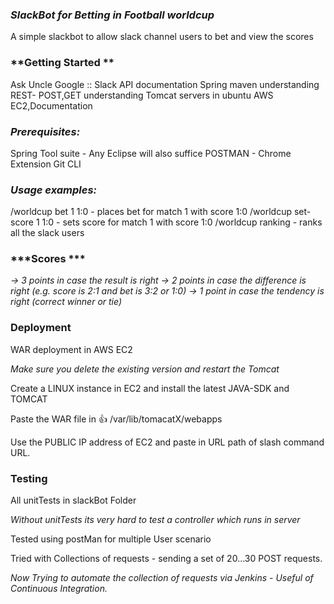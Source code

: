 ### ***SlackBot for Betting in Football worldcup***

A simple slackbot to allow slack channel users to bet  and view the scores

### **Getting Started **
Ask Uncle Google  :: 
Slack API documentation 
Spring maven understanding
REST- POST,GET understanding
Tomcat servers in ubuntu 
AWS EC2,Documentation

### ***Prerequisites:***
Spring Tool suite - Any Eclipse will also suffice
POSTMAN - Chrome Extension
Git CLI 


### ***Usage examples:***
/worldcup bet 1 1:0 - places bet for match 1 with score 1:0
/worldcup set-score 1 1:0 - sets score for match 1 with score 1:0
/worldcup ranking  - ranks all the slack users 


### ***Scores ***
  *-> 3 points in case the result is right*
  *-> 2 points in case the difference is right (e.g. score is 2:1 and bet is 3:2 or 1:0)*
  *-> 1 point in case the tendency is right (correct winner or tie)*


### Deployment
WAR deployment in AWS EC2

*Make sure you delete the existing version and restart the Tomcat*

Create a LINUX instance in EC2 and install the latest JAVA-SDK and TOMCAT

Paste the WAR file in :+1: /var/lib/tomacatX/webapps

Use the PUBLIC IP address of EC2 and paste in URL path of slash command URL. 





### Testing 

All unitTests in slackBot Folder 

*Without unitTests its very hard to test a controller which runs in server*

Tested using postMan for multiple User scenario  

Tried with Collections of requests - sending a set of 20...30 POST requests.


*Now Trying to automate the collection of requests  via Jenkins - Useful of Continuous Integration.*


